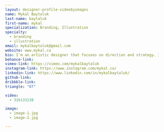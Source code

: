 ```yaml
---
layout: designer-profile-videobyimages
name: Mykal Baytaluk
last-name: baytaluk
first-name: mykal
specialization: Branding, Illustration
specialty:
  - branding
  - illustration
email: mykalbaytaluk@gmail.com
website: www.mykal.ca
bio: I'm an artistic designer that focuses on direction and strategy. I care about your project as much as you do. Maybe more.
behance-link:
vimeo-link: https://vimeo.com/mykalbaytaluk
instagram-link: https://www.instagram.com/mykal.co/
linkedin-link: https://www.linkedin.com/in/mykalbaytaluk/
github-link:
dribbble-link:
triangle: "07"

video:
  - 316133138

image:
  - image-1.jpg
  - image-2.jpg

---
```

